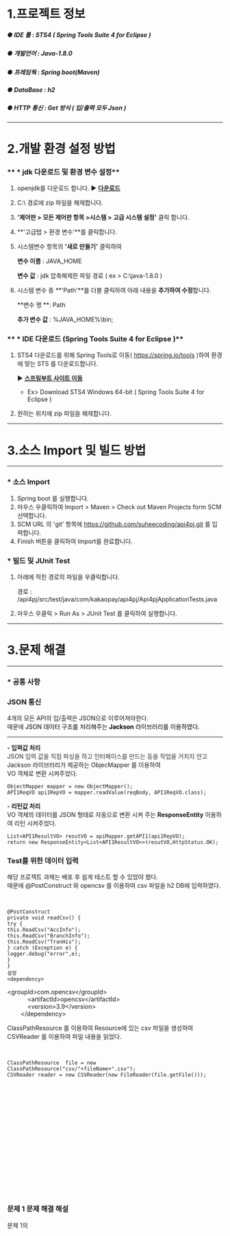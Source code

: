 # 1.프로젝트 정보
#####  ● IDE 툴  : STS4 ( Spring Tools Suite 4 for Eclipse )
#####  ● 개발언어 : Java-1.8.0
#####  ● 프레임웍 : Spring boot(Maven)
#####  ● DataBase : h2
#####  ● HTTP 통신 : Get 방식 ( 입/출력 모두 Json )

------------------- 



# 2.개발 환경 설정 방법
### ** * jdk 다운로드 및 환경 변수 설정**
 1. openjdk를 다운로드 합니다. ▶ **[다운로드](https://github.com/ojdkbuild/ojdkbuild/releases/download/1.8.0.191-1/java-1.8.0-openjdk-1.8.0.191-1.b12.ojdkbuild.windows.x86_64.zip)**
 
 2. C:\ 경로에 zip 파일을 해제합니다.
 
 3. **'제어판 > 모든 제어판 항목 >시스템 > 고급 시스템 설정'** 클릭 합니다.
 
 4. **'고급텝 > 환경 변수'**를 클릭합니다.
 
 5. 시스템변수 항목의 **'새로 만들기'** 클릭하여
 
    **변수 이름** : JAVA_HOME
    
    **변수   값** : jdk 압축해제한 파일 경로 ( ex > C:\java-1.8.0 )
    
 6. 시스템 변수 중 **'Path'**를 더블 클릭하여 아래 내용을 **추가하여 수정**합니다.
 
    **변수 명 **: Path
    
    **추가 변수 값** : %JAVA_HOME%\bin;
 
 
 
 
###  ** * IDE 다운로드 (Spring Tools Suite 4 for Eclipse )**
 1. STS4 
   다운로드를 위해 Spring Tools로 이동( https://spring.io/tools )하여 환경에 맞는 STS 를 다운로드합니다.
   
    ▶ **[스프링부트 사이트 이동](https://spring.io/tools)**
    * Ex> Download STS4 Windows 64-bit ( Spring Tools Suite 4 for Eclipse )

2. 원하는 위치에 zip 파일을 해제합니다.


---------------------------------------
# 3.소스 Import 및 빌드 방법
---------------------------------------
###  * 소스 Import
1. Spring boot 를 실행합니다.
2. 마우스 우클릭하여 Import > Maven > Check out Maven Projects form SCM 선택합니다.
3. SCM URL 의 'git' 항목에 https://github.com/suheecoding/api4pj.git 를 입력합니다.
4. Finish 버튼을 클릭하여 Import를 완료합니다.

###  * 빌드 및 JUnit Test
1. 아래에 적힌 경로의 파일을 우클릭합니다.

   경로 : /api4pj/src/test/java/com/kakaopay/api4pj/Api4pjApplicationTests.java
   
2. 마우스 우클릭 > Run As > JUnit Test 를 클릭하여 실행합니다.


-------------------
# 3.문제 해결 
-------------------
### * 공통 사항
<h3><strong>JSON 통신</strong></h3>
<p>4개의 모든 API의 입/출력은 JSON으로 이루어져야한다.<br>
때문에&nbsp;<span style="color:#000000">JSON 데이터 구조를 처리해주는&nbsp;<strong>Jackson</strong> 라이브러리를 이용하였다.</span></p>
<hr>
<p><strong>- 입력값 처리</strong><br>
<span style="color:#333333">JSON 입력 값을 직접 파싱을 하고 인터페이스를 만드는 등을 작업을 거치지 안고</span><br>
Jackson 라이브러리가 제공하는 ObjecMapper 를 이용하여<br>
VO 객체로 변환 시켜주었다.</p>
<pre><code data-language="java" class="lang-java">ObjectMapper mapper = new ObjectMapper();
API1ReqVO api1RepVO = mapper.readValue(reqBody, API1ReqVO.class);
</code></pre>
<p><strong>- 리턴값 처리</strong><br>
VO 객체의 데이터를 JSON 형태로 자동으로 변환 시켜 주는&nbsp;<strong>ResponseEntity</strong> 이용하여 리턴 시켜주었다.</p>
<pre><code>List&lt;API1ResultVO&gt; resutVO = apiMapper.getAPI1(api1RepVO);
return new ResponseEntity&lt;List&lt;API1ResultVO&gt;&gt;(resutVO,HttpStatus.OK);
</code></pre>
<h3>Test를 위한 데이터 입력</h3>
<p>해당 프로젝트 과제는 배포 후 쉽게 테스트 할 수 있었야 했다.<br>
때문에&nbsp;@PostConstruct 와 opencsv 를 이용하여 csv 파일을 h2 DB에 입력하였다.</p>
<p><br data-tomark-pass=""></p>
<pre><code data-language="java" class="lang-java">@PostConstruct
private void readCsv() {
try {
this.ReadCsv("AccInfo");
this.ReadCsv("BranchInfo");
this.ReadCsv("TranHis");
} catch (Exception e) {
logger.debug("error",e);
}
}
설정
&lt;dependency&gt;
</code></pre>
<p>&lt;groupId&gt;com.opencsv&lt;/groupId&gt;<br>
&nbsp;&nbsp;&nbsp;&nbsp;&nbsp;&nbsp;&nbsp;&nbsp;&nbsp;&nbsp;&nbsp; &lt;artifactId&gt;opencsv&lt;/artifactId&gt;<br>
&nbsp;&nbsp;&nbsp;&nbsp;&nbsp;&nbsp;&nbsp;&nbsp;&nbsp;&nbsp;&nbsp; &lt;version&gt;3.9&lt;/version&gt;<br>
&nbsp;&nbsp;&nbsp;&nbsp;&nbsp;&nbsp;&nbsp; &lt;/dependency&gt;</p>
<p>ClassPathResource 를 이용하여&nbsp;Resource에 있는 csv 파일을 생성하여<br>
CSVReader 를 이용하여 파일 내용을 읽었다.</p>
<p><br data-tomark-pass=""></p>
<pre><code>ClassPathResource&nbsp; file = new ClassPathResource("csv/"+fileName+".csv");
CSVReader reader = new CSVReader(new FileReader(file.getFile()));&nbsp;
</code></pre>
<p><br data-tomark-pass=""><br>
<br data-tomark-pass=""><br>
<br data-tomark-pass=""><br>
<br data-tomark-pass=""><br>
<br data-tomark-pass=""><br>
<br data-tomark-pass=""><br>
<br data-tomark-pass=""><br>
<br data-tomark-pass=""></p>
<h3>문제 1 문제 해결 해설</h3>
<p>문제 1의</p>

